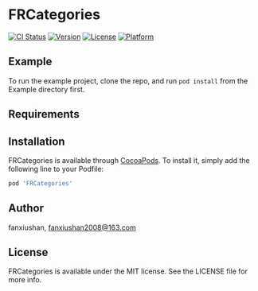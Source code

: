 # FRCategories

[![CI Status](https://img.shields.io/travis/fanxiushan/FRCategories.svg?style=flat)](https://travis-ci.org/fanxiushan/FRCategories)
[![Version](https://img.shields.io/cocoapods/v/FRCategories.svg?style=flat)](https://cocoapods.org/pods/FRCategories)
[![License](https://img.shields.io/cocoapods/l/FRCategories.svg?style=flat)](https://cocoapods.org/pods/FRCategories)
[![Platform](https://img.shields.io/cocoapods/p/FRCategories.svg?style=flat)](https://cocoapods.org/pods/FRCategories)

## Example

To run the example project, clone the repo, and run `pod install` from the Example directory first.

## Requirements

## Installation

FRCategories is available through [CocoaPods](https://cocoapods.org). To install
it, simply add the following line to your Podfile:

```ruby
pod 'FRCategories'
```

## Author

fanxiushan, fanxiushan2008@163.com

## License

FRCategories is available under the MIT license. See the LICENSE file for more info.
